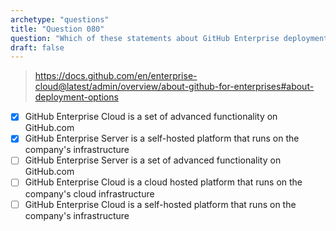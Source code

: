 ```yaml
---
archetype: "questions"
title: "Question 080"
question: "Which of these statements about GitHub Enterprise deployment options are true? (Select two.)"
draft: false
---
```




> https://docs.github.com/en/enterprise-cloud@latest/admin/overview/about-github-for-enterprises#about-deployment-options
- [x] GitHub Enterprise Cloud is a set of advanced functionality on GitHub.com
- [x] GitHub Enterprise Server is a self-hosted platform that runs on the company's infrastructure
- [ ] GitHub Enterprise Server is a set of advanced functionality on GitHub.com
- [ ] GitHub Enterprise Cloud is a cloud hosted platform that runs on the company's cloud infrastructure
- [ ] GitHub Enterprise Cloud is a self-hosted platform that runs on the company's infrastructure

